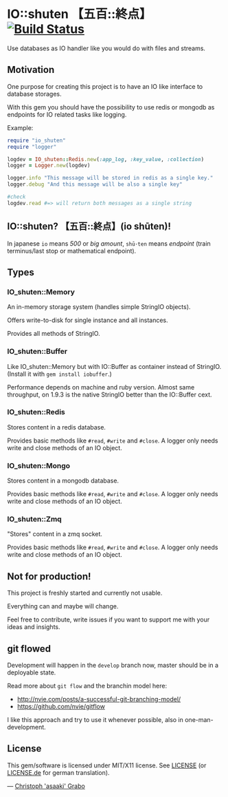 # IO::shuten 【五百::終点】 [![Build Status](https://secure.travis-ci.org/asaaki/io_shuten.png)](http://travis-ci.org/asaaki/io_shuten)

Use databases as IO handler like you would do with files and streams.


## Motivation

One purpose for creating this project is to have an IO like interface to database storages.

With this gem you should have the possibility to use redis or mongodb as endpoints for IO related tasks like logging.

Example:

```ruby
require "io_shuten"
require "logger"

logdev = IO_shuten::Redis.new(:app_log, :key_value, :collection)
logger = Logger.new(logdev)

logger.info "This message will be stored in redis as a single key."
logger.debug "And this message will be also a single key"

#check
logdev.read #=> will return both messages as a single string
```


## IO::shuten? 【五百::終点】(io shūten)!

In japanese `io` means *500* or *big amount*, `shū･ten` means *endpoint* (train terminus/last stop or mathematical endpoint).


## Types


### IO_shuten::Memory

An in-memory storage system (handles simple StringIO objects).

Offers write-to-disk for single instance and all instances.

Provides all methods of StringIO.

### IO_shuten::Buffer

Like IO_shuten::Memory but with IO::Buffer as container instead of StringIO.
(Install it with `gem install iobuffer`.)

Performance depends on machine and ruby version. Almost same throughput, on 1.9.3 is the native StringIO better than the IO::Buffer cext.

### IO_shuten::Redis

Stores content in a redis database.

Provides basic methods like `#read`, `#write` and `#close`.
A logger only needs write and close methods of an IO object.

### IO_shuten::Mongo

Stores content in a mongodb database.

Provides basic methods like `#read`, `#write` and `#close`.
A logger only needs write and close methods of an IO object.

### IO_shuten::Zmq

"Stores" content in a zmq socket.

Provides basic methods like `#read`, `#write` and `#close`.
A logger only needs write and close methods of an IO object.


## Not for production!

This project is freshly started and currently not usable.

Everything can and maybe will change.

Feel free to contribute, write issues if you want to support me with your ideas and insights.


## git flowed

Development will happen in the `develop` branch now, master should be in a deployable state.

Read more about `git flow` and the branchin model here:

* http://nvie.com/posts/a-successful-git-branching-model/
* https://github.com/nvie/gitflow

I like this approach and try to use it whenever possible, also in one-man-development.


## License

This gem/software is licensed under MIT/X11 license. See [LICENSE](https://raw.github.com/asaaki/io_shuten/develop/LICENSE) (or [LICENSE.de](https://raw.github.com/asaaki/io_shuten/develop/LICENSE.de) for german translation).

— [Christoph 'asaaki' Grabo](https://github.com/asaaki)
